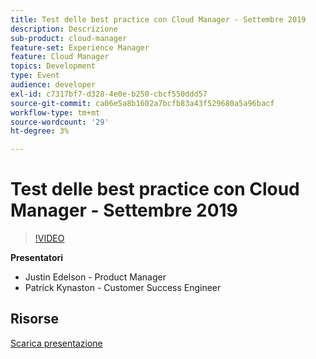 ```yaml
---
title: Test delle best practice con Cloud Manager - Settembre 2019
description: Descrizione
sub-product: cloud-manager
feature-set: Experience Manager
feature: Cloud Manager
topics: Development
type: Event
audience: developer
exl-id: c7317bf7-d328-4e0e-b250-cbcf550ddd57
source-git-commit: ca06e5a8b1602a7bcfb83a43f529680a5a96bacf
workflow-type: tm+mt
source-wordcount: '29'
ht-degree: 3%

---
```


# Test delle best practice con Cloud Manager - Settembre 2019

>[!VIDEO](https://video.tv.adobe.com/v/329028/?quality=9&learn=on)

**Presentatori**

* Justin Edelson - Product Manager
* Patrick Kynaston - Customer Success Engineer

## Risorse

[Scarica presentazione](./assets/CloudManagerWebinarSeptember2019.pdf)
